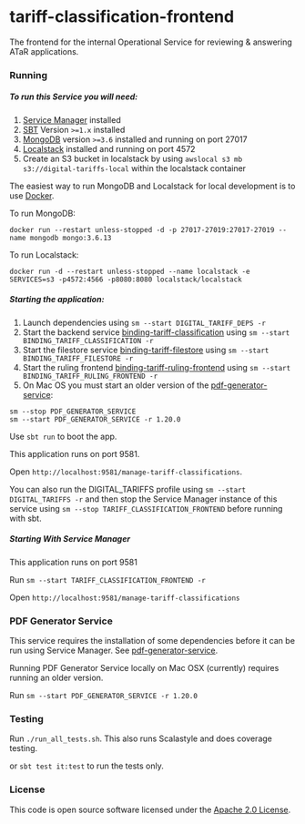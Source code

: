 
# tariff-classification-frontend

The frontend for the internal Operational Service for reviewing & answering ATaR applications.

### Running

##### To run this Service you will need:

1) [Service Manager](https://github.com/hmrc/service-manager) installed
2) [SBT](https://www.scala-sbt.org) Version `>=1.x` installed
3) [MongoDB](https://www.mongodb.com/) version `>=3.6` installed and running on port 27017
4) [Localstack](https://github.com/localstack/localstack) installed and running on port 4572
5) Create an S3 bucket in localstack by using `awslocal s3 mb s3://digital-tariffs-local` within the localstack container

The easiest way to run MongoDB and Localstack for local development is to use [Docker](https://docs.docker.com/get-docker/).

To run MongoDB:

```
docker run --restart unless-stopped -d -p 27017-27019:27017-27019 --name mongodb mongo:3.6.13
```

To run Localstack:

```
docker run -d --restart unless-stopped --name localstack -e SERVICES=s3 -p4572:4566 -p8080:8080 localstack/localstack
```

##### Starting the application:
 
1) Launch dependencies using `sm --start DIGITAL_TARIFF_DEPS -r`
2) Start the backend service [binding-tariff-classification](https://github.com/hmrc/binding-tariff-classification) using `sm --start BINDING_TARIFF_CLASSIFICATION -r`
3) Start the filestore service [binding-tariff-filestore](https://github.com/hmrc/binding-tariff-filestore) using `sm --start BINDING_TARIFF_FILESTORE -r`
4) Start the ruling frontend [binding-tariff-ruling-frontend](https://github.com/hmrc/binding-tariff-ruling-frontend) using `sm --start BINDING_TARIFF_RULING_FRONTEND -r`
5) On Mac OS you must start an older version of the [pdf-generator-service](https://github.com/hmrc/pdf-generator-service):
```
sm --stop PDF_GENERATOR_SERVICE
sm --start PDF_GENERATOR_SERVICE -r 1.20.0
```

Use `sbt run` to boot the app.

This application runs on port 9581.

Open `http://localhost:9581/manage-tariff-classifications`.

You can also run the DIGITAL_TARIFFS profile using `sm --start DIGITAL_TARIFFS -r` and then stop the Service Manager instance of this service using `sm --stop TARIFF_CLASSIFICATION_FRONTEND` before running with sbt.

##### Starting With Service Manager

This application runs on port 9581

Run `sm --start TARIFF_CLASSIFICATION_FRONTEND -r`

Open `http://localhost:9581/manage-tariff-classifications`

### PDF Generator Service

This service requires the installation of some dependencies before it can be run using Service Manager. See [pdf-generator-service](https://github.com/hmrc/pdf-generator-service).

Running PDF Generator Service locally on Mac OSX (currently) requires running an older version.  

Run `sm --start PDF_GENERATOR_SERVICE -r 1.20.0`

### Testing

Run `./run_all_tests.sh`. This also runs Scalastyle and does coverage testing.

or `sbt test it:test` to run the tests only.

### License

This code is open source software licensed under the [Apache 2.0 License]("http://www.apache.org/licenses/LICENSE-2.0.html").
